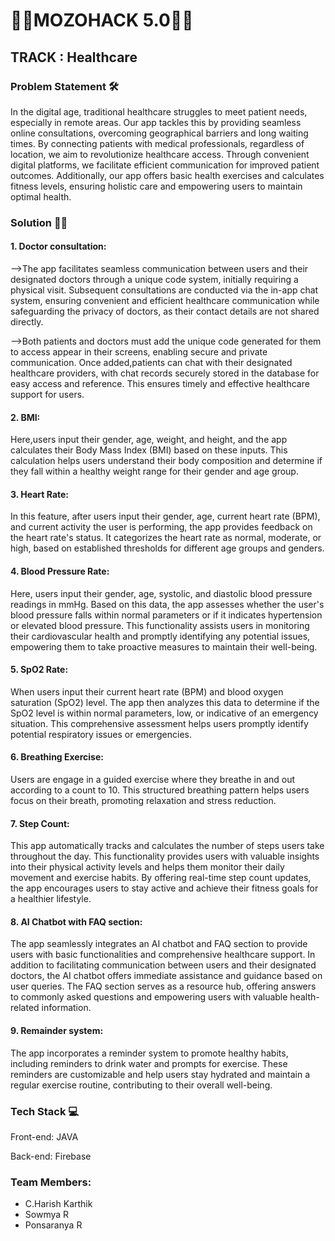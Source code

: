 <h1>🚀🚀MOZOHACK 5.0🚀🚀</h1>
<H2>TRACK : Healthcare</H2>
<h3>Problem Statement 🛠️</h3>
<p>In the digital age, traditional healthcare struggles to meet patient needs, especially in remote areas. Our app tackles this by providing seamless online consultations, overcoming geographical barriers and long waiting times. By connecting patients with medical professionals, regardless of location, we aim to revolutionize healthcare access. Through convenient digital platforms, we facilitate efficient communication for improved patient outcomes. Additionally, our app offers basic health exercises and calculates fitness levels, ensuring holistic care and empowering users to maintain optimal health.</p>
<h3>Solution 💪🏽</h3>
<h4>1. Doctor consultation:</h4>
<p>-->The app facilitates seamless communication between users and their designated doctors through a unique code system, initially requiring a physical visit. Subsequent consultations are conducted via the in-app chat system, ensuring convenient and efficient healthcare communication while safeguarding the privacy of doctors, as their contact details are not shared directly.<p>
  <p>-->Both patients and doctors must add the unique code generated for them to access appear in their screens, enabling secure and private communication. Once added,patients can chat with their designated healthcare providers, with chat records securely stored in the database for easy access and reference. This ensures timely and effective healthcare support for users.</p>
<h4>2. BMI:</h4>
<p>Here,users input their gender, age, weight, and height, and the app calculates their Body Mass Index (BMI) based on these inputs. This calculation helps users understand their body composition and determine if they fall within a healthy weight range for their gender and age group.</p>
<h4>3. Heart Rate:</h4>
<p>In this feature, after users input their gender, age, current heart rate (BPM), and current activity the user is performing, the app provides feedback on the heart rate's status. It categorizes the heart rate as normal, moderate, or high, based on established thresholds for different age groups and genders.</p>
<h4>4. Blood Pressure Rate:</h4>
<p>Here, users input their gender, age, systolic, and diastolic blood pressure readings in mmHg. Based on this data, the app assesses whether the user's blood pressure falls within normal parameters or if it indicates hypertension or elevated blood pressure. This functionality assists users in monitoring their cardiovascular health and promptly identifying any potential issues, empowering them to take proactive measures to maintain their well-being.</p>
<h4>5. SpO2 Rate:</h4>
<p>When users input their current heart rate (BPM) and blood oxygen saturation (SpO2) level. The app then analyzes this data to determine if the SpO2 level is within normal parameters, low, or indicative of an emergency situation. This comprehensive assessment helps users promptly identify potential respiratory issues or emergencies.</p>
<h4>6. Breathing Exercise:</h4>
<p>Users are engage in a guided exercise where they breathe in and out according to a count to 10. This structured breathing pattern helps users focus on their breath, promoting relaxation and stress reduction. </p>
<h4>7. Step Count:</h4>
<p>This app automatically tracks and calculates the number of steps users take throughout the day. This functionality provides users with valuable insights into their physical activity levels and helps them monitor their daily movement and exercise habits. By offering real-time step count updates, the app encourages users to stay active and achieve their fitness goals for a healthier lifestyle.</p>
<h4>8. AI Chatbot with FAQ section:</h4>
<p>The app seamlessly integrates an AI chatbot and FAQ section to provide users with basic functionalities and comprehensive healthcare support. In addition to facilitating communication between users and their designated doctors, the AI chatbot offers immediate assistance and guidance based on user queries. The FAQ section serves as a resource hub, offering answers to commonly asked questions and empowering users with valuable health-related information.</p>
<h4>9. Remainder system:</h4>
<p>The app incorporates a reminder system to promote healthy habits, including reminders to drink water and prompts for exercise. These reminders are customizable and help users stay hydrated and maintain a regular exercise routine, contributing to their overall well-being.</p>
<h3>Tech Stack 💻</h3>
<p>Front-end: JAVA </p>
<p>Back-end: Firebase</p>
<h3>Team Members:</h3>
<ul>
  <li>C.Harish Karthik</li>
<li>Sowmya R</li>
<li>Ponsaranya R</li>
</ul>



